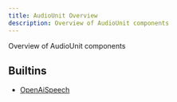```yaml
---
title: AudioUnit Overview
description: Overview of AudioUnit components
---
```

Overview of AudioUnit components
## Builtins
* [OpenAiSpeech](/docs/components/audiounit/openaispeech/)